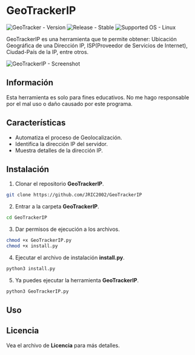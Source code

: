 # GeoTrackerIP
![GeoTracker - Version](https://img.shields.io/badge/GeoTrackerIP-v2.0-brightgreen)
![Release - Stable](https://img.shields.io/badge/Release-Stable-brightgreen)
![Supported OS - Linux](https://img.shields.io/badge/Supported%20OS-Linux-blue)

GeoTrackerIP es una herramienta que te permite obtener: Ubicación Geográfica de una Dirección IP, ISP(Proveedor de Servicios de Internet), Ciudad-País de la IP, entre otros.

![GeoTrackerIP - Screenshot](https://github.com/JRIC2002/GeoTrackerIP/blob/master/.Screenshots/GeoTrackerIP-Screenshot(01).jpg)

## Información
Esta herramienta es solo para fines educativos. No me hago responsable por el mal uso o daño causado por este programa.

## Características
* Automatiza el proceso de Geolocalización.
* Identifica la dirección IP del servidor.
* Muestra detalles de la dirección IP.

## Instalación
1. Clonar el repositorio **GeoTrackerIP**.

```bash
git clone https://github.com/JRIC2002/GeoTrackerIP
```

2. Entrar a la carpeta **GeoTrackerIP**.

```bash
cd GeoTrackerIP
```

3. Dar permisos de ejecución a los archivos.

```bash
chmod +x GeoTrackerIP.py
chmod +x install.py
```
4. Ejecutar el archivo de instalación **install.py**.

```bash
python3 install.py
```

5. Ya puedes ejecutar la herramienta **GeoTrackerIP**.

```bash
python3 GeoTrackerIP.py
```

## Uso


## Licencia
Vea el archivo de **Licencia** para más detalles.
